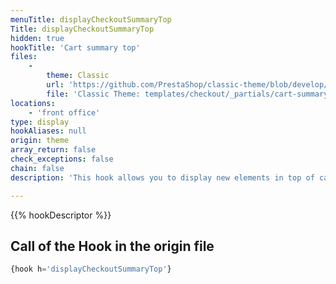 ```yaml
---
menuTitle: displayCheckoutSummaryTop
Title: displayCheckoutSummaryTop
hidden: true
hookTitle: 'Cart summary top'
files:
    -
        theme: Classic
        url: 'https://github.com/PrestaShop/classic-theme/blob/develop/templates/checkout/_partials/cart-summary-top.tpl'
        file: 'Classic Theme: templates/checkout/_partials/cart-summary-top.tpl'
locations:
    - 'front office'
type: display
hookAliases: null
origin: theme
array_return: false
check_exceptions: false
chain: false
description: 'This hook allows you to display new elements in top of cart summary'

---
```


{{% hookDescriptor %}}

## Call of the Hook in the origin file

```php
{hook h='displayCheckoutSummaryTop'}
```
